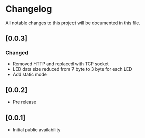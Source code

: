 # Changelog
All notable changes to this project will be documented in this file.

## [0.0.3]
### Changed
- Removed HTTP and replaced with TCP socket
- LED data size reduced from 7 byte to 3 byte for each LED
- Add static mode

## [0.0.2]
- Pre release

## [0.0.1]
- Initial public availability 

